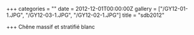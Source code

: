 +++
categories = ""
date = 2012-12-01T00:00:00Z
gallery = ["/GY12-01-1.JPG", "/GY12-03-1.JPG", "/GY12-02-1.JPG"]
title = "sdb2012"

+++
Chêne massif et stratifié blanc